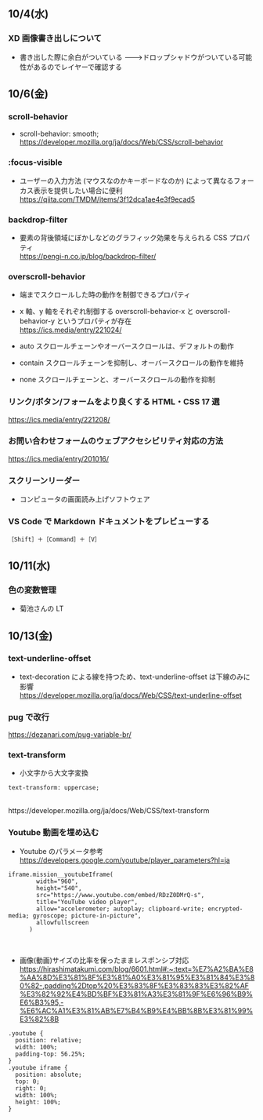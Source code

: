 ## 10/4(水)

### XD 画像書き出しについて

- 書き出した際に余白がついている
  --->ドロップシャドウがついている可能性があるのでレイヤーで確認する

## 10/6(金)

### scroll-behavior

- scroll-behavior: smooth;
  <br>
  https://developer.mozilla.org/ja/docs/Web/CSS/scroll-behavior

### :focus-visible

- ユーザーの入力方法 (マウスなのかキーボードなのか) によって異なるフォーカス表示を提供したい場合に便利
  <br>
  https://qiita.com/TMDM/items/3f12dca1ae4e3f9ecad5

### backdrop-filter

- 要素の背後領域にぼかしなどのグラフィック効果を与えられる CSS プロパティ
  <br>
  https://pengi-n.co.jp/blog/backdrop-filter/

### overscroll-behavior

- 端までスクロールした時の動作を制御できるプロパティ
- x 軸、y 軸をそれぞれ制御する overscroll-behavior-x と overscroll-behavior-y というプロパティが存在
  <br>
  https://ics.media/entry/221024/

- auto スクロールチェーンやオーバースクロールは、デフォルトの動作
- contain スクロールチェーンを抑制し、オーバースクロールの動作を維持
- none スクロールチェーンと、オーバースクロールの動作を抑制

### リンク/ボタン/フォームをより良くする HTML・CSS 17 選

https://ics.media/entry/221208/

### お問い合わせフォームのウェブアクセシビリティ対応の方法

https://ics.media/entry/201016/

### スクリーンリーダー

- コンピュータの画面読み上げソフトウェア

### VS Code で Markdown ドキュメントをプレビューする

```
［Shift］＋［Command］＋［V］
```

## 10/11(水)

### 色の変数管理

- 菊池さんの LT

## 10/13(金)

### text-underline-offset

- text-decoration による線を持つため、text-underline-offset は下線のみに影響
  <br>
  https://developer.mozilla.org/ja/docs/Web/CSS/text-underline-offset

### pug で改行

https://dezanari.com/pug-variable-br/

### text-transform

- 小文字から大文字変換

```
text-transform: uppercase;
```

<br>
https://developer.mozilla.org/ja/docs/Web/CSS/text-transform

### Youtube 動画を埋め込む

- Youtube のパラメータ参考
  <br>
  https://developers.google.com/youtube/player_parameters?hl=ja
  <br>

```
iframe.mission__youtubeIframe(
        width="960",
        height="540",
        src="https://www.youtube.com/embed/RDzZ0DMrQ-s",
        title="YouTube video player",
        allow="accelerometer; autoplay; clipboard-write; encrypted-media; gyroscope; picture-in-picture",
        allowfullscreen
      )
```

<br>

- 画像(動画)サイズの比率を保ったままレスポンシブ対応
  <br>
  https://hirashimatakumi.com/blog/6601.html#:~:text=%E7%A2%BA%E8%AA%8D%E3%81%8F%E3%81%A0%E3%81%95%E3%81%84%E3%80%82-,padding%2Dtop%20%E3%83%8F%E3%83%83%E3%82%AF%E3%82%92%E4%BD%BF%E3%81%A3%E3%81%9F%E6%96%B9%E6%B3%95,-%E6%AC%A1%E3%81%AB%E7%B4%B9%E4%BB%8B%E3%81%99%E3%82%8B
  <br>

```
.youtube {
  position: relative;
  width: 100%;
  padding-top: 56.25%;
}
.youtube iframe {
  position: absolute;
  top: 0;
  right: 0;
  width: 100%;
  height: 100%;
}
```
